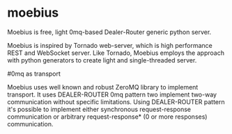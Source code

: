 # moebius
Moebius is free, light 0mq-based Dealer-Router generic python server.

Moebius is inspired by Tornado web-server, which is high performance REST and WebSocket server. Like Tornado, Moebius employs the approach with python generators to create light and single-threaded server.

#0mq as transport

Moebius uses well known and robust ZeroMQ library to implement transport. It uses DEALER-ROUTER 0mq pattern two implement two-way communication without specific limitations. Using DEALER-ROUTER pattern it's possible to implement either synchronous request-response communication or arbitrary request-response* (0 or more responses) communication.
